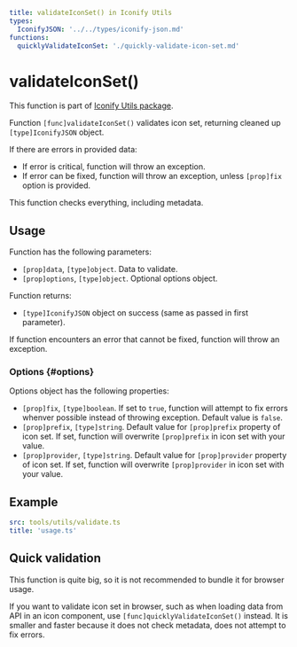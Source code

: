 ```yaml
title: validateIconSet() in Iconify Utils
types:
  IconifyJSON: '../../types/iconify-json.md'
functions:
  quicklyValidateIconSet: './quickly-validate-icon-set.md'
```

# validateIconSet()

This function is part of [Iconify Utils package](./index.md).

Function `[func]validateIconSet()` validates icon set, returning cleaned up `[type]IconifyJSON` object.

If there are errors in provided data:

- If error is critical, function will throw an exception.
- If error can be fixed, function will throw an exception, unless `[prop]fix` option is provided.

This function checks everything, including metadata.

## Usage

Function has the following parameters:

- `[prop]data`, `[type]object`. Data to validate.
- `[prop]options`, `[type]object`. Optional options object.

Function returns:

- `[type]IconifyJSON` object on success (same as passed in first parameter).

If function encounters an error that cannot be fixed, function will throw an exception.

### Options {#options}

Options object has the following properties:

- `[prop]fix`, `[type]boolean`. If set to `true`, function will attempt to fix errors whenver possible instead of throwing exception. Default value is `false`.
- `[prop]prefix`, `[type]string`. Default value for `[prop]prefix` property of icon set. If set, function will overwrite `[prop]prefix` in icon set with your value.
- `[prop]provider`, `[type]string`. Default value for `[prop]provider` property of icon set. If set, function will overwrite `[prop]provider` in icon set with your value.

## Example

```yaml
src: tools/utils/validate.ts
title: 'usage.ts'
```

## Quick validation

This function is quite big, so it is not recommended to bundle it for browser usage.

If you want to validate icon set in browser, such as when loading data from API in an icon component, use `[func]quicklyValidateIconSet()` instead. It is smaller and faster because it does not check metadata, does not attempt to fix errors.

